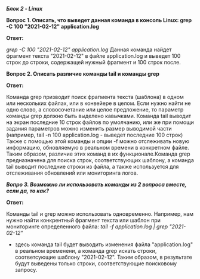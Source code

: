 ***Блок 2 - Linux***

   **Вопрос 1. Описать, что выведет данная команда в консоль Linux: grep -C 100 "2021-02-12" application.log**
  
   **Ответ:**

  *grep -C 100 "2021-02-12" application.log*
  Данная команда найдет фрагмент текста  "2021-02-12" в файле application.log и выведет 100 строк до строки, содержащей
  нужный фрагмент и 100 строк после. 
 
  **Вопрос 2. Описать различие команды tail и команды grep**

  **Ответ:**

  Команда grep призводит поиск фрагмента текста (шаблона) в одном или нескольких файлах, или в конвейере в целом. 
  Если нужно найти не одно слово, а словосочетание или целое предложение, то параметр команды grep должно быть выделено кавычками.
  Команда  tail выводит на экран последние 10 строк файлов по умолчанию, или же при помощи задания параметров можно изменить размер выводимой части (например, tail -n 100 application.log -  выведет последние 100 строк)
  Также с помощью  этой команды и опции -f можно отслеживать новую информацию, обновляемую в реальном времени в конкретном файле. 
  Таким образом, различие этих команд в их функционале.Команда grep предназначена для поиска строк, соответствующих шаблону,  а команда tail
  выводит последние строки из файла, а также используется для отслеживания обновлений или мониторинга логов.  

  ***Вопро 3. Возможно ли использовать команды из 2 вопроса вместе, если да, то как?***

  **Ответ:**
  
  Команды tail и grep можно использовать одновременно. Например, нам нужно найти конкрентный  фрагмент текста или шаблон
  при мониторинге определенного файла: 
  *tail -f application.log | grep "2021-02-12"*
  - здесь команда tail  будет выводить изменения файла "application.log" в реальном временени, а команда grep
  искать строки, соответсующие шаблону "2021-02-12". Таким образом, в результате  будут выведены только  строки,
  соответствующие поисковому запросу. 